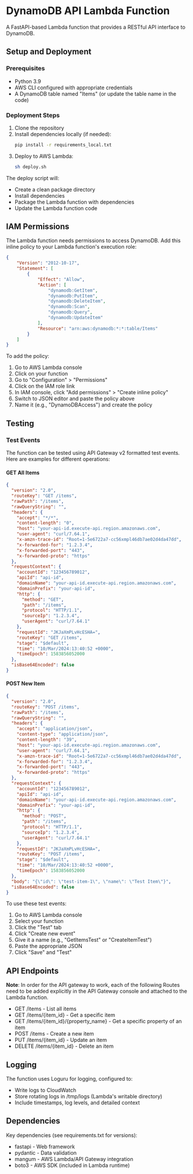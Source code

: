 # DynamoDB API Lambda Function

A FastAPI-based Lambda function that provides a RESTful API interface to DynamoDB.

## Setup and Deployment

### Prerequisites

- Python 3.9
- AWS CLI configured with appropriate credentials
- A DynamoDB table named "Items" (or update the table name in the code)

### Deployment Steps

1. Clone the repository
2. Install dependencies locally (if needed):
   ```bash
   pip install -r requirements_local.txt
   ```
3. Deploy to AWS Lambda:
   ```bash
   sh deploy.sh
   ```

The deploy script will:
- Create a clean package directory
- Install dependencies
- Package the Lambda function with dependencies
- Update the Lambda function code

## IAM Permissions

The Lambda function needs permissions to access DynamoDB. Add this inline policy to your Lambda function's execution role:

```json
{
    "Version": "2012-10-17",
    "Statement": [
        {
            "Effect": "Allow",
            "Action": [
                "dynamodb:GetItem",
                "dynamodb:PutItem",
                "dynamodb:DeleteItem",
                "dynamodb:Scan",
                "dynamodb:Query",
                "dynamodb:UpdateItem"
            ],
            "Resource": "arn:aws:dynamodb:*:*:table/Items"
        }
    ]
}
```

To add the policy:
1. Go to AWS Lambda console
2. Click on your function
3. Go to "Configuration" > "Permissions"
4. Click on the IAM role link
5. In IAM console, click "Add permissions" > "Create inline policy"
6. Switch to JSON editor and paste the policy above
7. Name it (e.g., "DynamoDBAccess") and create the policy

## Testing

### Test Events

The function can be tested using API Gateway v2 formatted test events. Here are examples for different operations:

#### GET All Items
```json
{
  "version": "2.0",
  "routeKey": "GET /items",
  "rawPath": "/items",
  "rawQueryString": "",
  "headers": {
    "accept": "*/*",
    "content-length": "0",
    "host": "your-api-id.execute-api.region.amazonaws.com",
    "user-agent": "curl/7.64.1",
    "x-amzn-trace-id": "Root=1-5e6722a7-cc56xmpl46db7ae02d4da47dd",
    "x-forwarded-for": "1.2.3.4",
    "x-forwarded-port": "443",
    "x-forwarded-proto": "https"
  },
  "requestContext": {
    "accountId": "123456789012",
    "apiId": "api-id",
    "domainName": "your-api-id.execute-api.region.amazonaws.com",
    "domainPrefix": "your-api-id",
    "http": {
      "method": "GET",
      "path": "/items",
      "protocol": "HTTP/1.1",
      "sourceIp": "1.2.3.4",
      "userAgent": "curl/7.64.1"
    },
    "requestId": "JKJaXmPLvHcESHA=",
    "routeKey": "GET /items",
    "stage": "$default",
    "time": "10/Mar/2024:13:40:52 +0000",
    "timeEpoch": 1583856052000
  },
  "isBase64Encoded": false
}
```

#### POST New Item
```json
{
  "version": "2.0",
  "routeKey": "POST /items",
  "rawPath": "/items",
  "rawQueryString": "",
  "headers": {
    "accept": "application/json",
    "content-type": "application/json",
    "content-length": "39",
    "host": "your-api-id.execute-api.region.amazonaws.com",
    "user-agent": "curl/7.64.1",
    "x-amzn-trace-id": "Root=1-5e6722a7-cc56xmpl46db7ae02d4da47dd",
    "x-forwarded-for": "1.2.3.4",
    "x-forwarded-port": "443",
    "x-forwarded-proto": "https"
  },
  "requestContext": {
    "accountId": "123456789012",
    "apiId": "api-id",
    "domainName": "your-api-id.execute-api.region.amazonaws.com",
    "domainPrefix": "your-api-id",
    "http": {
      "method": "POST",
      "path": "/items",
      "protocol": "HTTP/1.1",
      "sourceIp": "1.2.3.4",
      "userAgent": "curl/7.64.1"
    },
    "requestId": "JKJaXmPLvHcESHA=",
    "routeKey": "POST /items",
    "stage": "$default",
    "time": "10/Mar/2024:13:40:52 +0000",
    "timeEpoch": 1583856052000
  },
  "body": "{\"id\": \"test-item-1\", \"name\": \"Test Item\"}",
  "isBase64Encoded": false
}
```

To use these test events:
1. Go to AWS Lambda console
2. Select your function
3. Click the "Test" tab
4. Click "Create new event"
5. Give it a name (e.g., "GetItemsTest" or "CreateItemTest")
6. Paste the appropriate JSON
7. Click "Save" and "Test"

## API Endpoints
**Note**: In order for the API gateway to work, each of the following Routes need to be added explicitly in the API Gateway console and attached to the Lambda function.

- GET /items - List all items
- GET /items/{item_id} - Get a specific item
- GET /items/{item_id}/{property_name} - Get a specific property of an item
- POST /items - Create a new item
- PUT /items/{item_id} - Update an item
- DELETE /items/{item_id} - Delete an item

## Logging

The function uses Loguru for logging, configured to:
- Write logs to CloudWatch
- Store rotating logs in /tmp/logs (Lambda's writable directory)
- Include timestamps, log levels, and detailed context

## Dependencies

Key dependencies (see requirements.txt for versions):
- fastapi - Web framework
- pydantic - Data validation
- mangum - AWS Lambda/API Gateway integration
- boto3 - AWS SDK (included in Lambda runtime)
